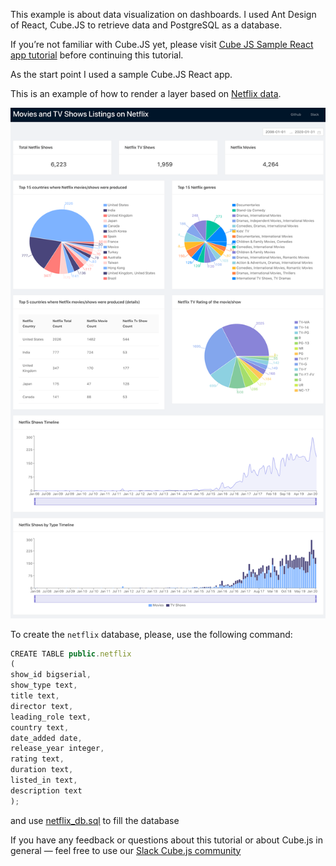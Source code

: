 This example is about data visualization on dashboards. I used Ant Design of React, Cube.JS to retrieve data and PostgreSQL as a database. 

If you’re not familiar with Cube.JS yet, please visit [Cube JS Sample React app tutorial](https://cube.dev/blog/cubejs-open-source-dashboard-framework-ultimate-guide/) before continuing this tutorial.

As the start point I used a sample Cube.JS React app.

This is an example of how to render a layer based on [Netflix data](https://www.kaggle.com/shivamb/netflix-shows).

![alt text](public_netflix_screenshot.png)

To create the `netflix` database, please, use the following command:

```javascript
CREATE TABLE public.netflix
(    
show_id bigserial,   
show_type text,
title text,
director text,
leading_role text,
country text,
date_added date,
release_year integer,
rating text,
duration text,
listed_in text,
description text
);
```
and use [netflix_db.sql](./netflix_db.sql) to fill the database 

If you have any feedback or questions about this tutorial or about Cube.js in general — feel free to use our [Slack Cube.js community](http://slack.cube.dev/)
